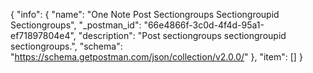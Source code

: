 {
  "info": {
    "name": "One Note Post Sectiongroups Sectiongroupid Sectiongroups",
    "_postman_id": "66e4866f-3c0d-4f4d-95a1-ef71897804e4",
    "description": "Post sectiongroups sectiongroupid sectiongroups.",
    "schema": "https://schema.getpostman.com/json/collection/v2.0.0/"
  },
  "item": []
}
